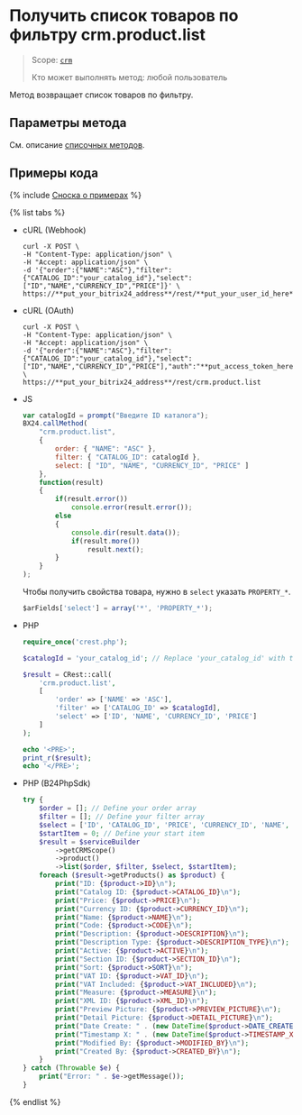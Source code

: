 # Получить список товаров по фильтру crm.product.list

> Scope: [`crm`](../../../scopes/permissions.md)
>
> Кто может выполнять метод: любой пользователь

Метод возвращает список товаров по фильтру.

## Параметры метода

См. описание [списочных методов](../../../common/index.md).

## Примеры кода

{% include [Сноска о примерах](../../../../_includes/examples.md) %}

{% list tabs %}

- cURL (Webhook)

    ```http
    curl -X POST \
    -H "Content-Type: application/json" \
    -H "Accept: application/json" \
    -d '{"order":{"NAME":"ASC"},"filter":{"CATALOG_ID":"your_catalog_id"},"select":["ID","NAME","CURRENCY_ID","PRICE"]}' \
    https://**put_your_bitrix24_address**/rest/**put_your_user_id_here**/**put_your_webbhook_here**/crm.product.list
    ```

- cURL (OAuth)

    ```http
    curl -X POST \
    -H "Content-Type: application/json" \
    -H "Accept: application/json" \
    -d '{"order":{"NAME":"ASC"},"filter":{"CATALOG_ID":"your_catalog_id"},"select":["ID","NAME","CURRENCY_ID","PRICE"],"auth":"**put_access_token_here**"}' \
    https://**put_your_bitrix24_address**/rest/crm.product.list
    ```

- JS

    ```js
    var catalogId = prompt("Введите ID каталога");
    BX24.callMethod(
        "crm.product.list",
        {
            order: { "NAME": "ASC" },
            filter: { "CATALOG_ID": catalogId },
            select: [ "ID", "NAME", "CURRENCY_ID", "PRICE" ]
        },
        function(result)
        {
            if(result.error())
                console.error(result.error());
            else
            {
                console.dir(result.data());
                if(result.more())
                    result.next();
            }
        }
    );
    ```

    Чтобы получить свойства товара, нужно в `select` указать `PROPERTY_*`.

    ```js
    $arFields['select'] = array('*', 'PROPERTY_*');
    ```

- PHP

    ```php
    require_once('crest.php');

    $catalogId = 'your_catalog_id'; // Replace 'your_catalog_id' with the actual catalog ID

    $result = CRest::call(
        'crm.product.list',
        [
            'order' => ['NAME' => 'ASC'],
            'filter' => ['CATALOG_ID' => $catalogId],
            'select' => ['ID', 'NAME', 'CURRENCY_ID', 'PRICE']
        ]
    );

    echo '<PRE>';
    print_r($result);
    echo '</PRE>';
    ```

- PHP (B24PhpSdk)

    ```php        
    try {
        $order = []; // Define your order array
        $filter = []; // Define your filter array
        $select = ['ID', 'CATALOG_ID', 'PRICE', 'CURRENCY_ID', 'NAME', 'CODE', 'DESCRIPTION', 'DESCRIPTION_TYPE', 'ACTIVE', 'SECTION_ID', 'SORT', 'VAT_ID', 'VAT_INCLUDED', 'MEASURE', 'XML_ID', 'PREVIEW_PICTURE', 'DETAIL_PICTURE', 'DATE_CREATE', 'TIMESTAMP_X', 'MODIFIED_BY', 'CREATED_BY'];
        $startItem = 0; // Define your start item
        $result = $serviceBuilder
            ->getCRMScope()
            ->product()
            ->list($order, $filter, $select, $startItem);
        foreach ($result->getProducts() as $product) {
            print("ID: {$product->ID}\n");
            print("Catalog ID: {$product->CATALOG_ID}\n");
            print("Price: {$product->PRICE}\n");
            print("Currency ID: {$product->CURRENCY_ID}\n");
            print("Name: {$product->NAME}\n");
            print("Code: {$product->CODE}\n");
            print("Description: {$product->DESCRIPTION}\n");
            print("Description Type: {$product->DESCRIPTION_TYPE}\n");
            print("Active: {$product->ACTIVE}\n");
            print("Section ID: {$product->SECTION_ID}\n");
            print("Sort: {$product->SORT}\n");
            print("VAT ID: {$product->VAT_ID}\n");
            print("VAT Included: {$product->VAT_INCLUDED}\n");
            print("Measure: {$product->MEASURE}\n");
            print("XML ID: {$product->XML_ID}\n");
            print("Preview Picture: {$product->PREVIEW_PICTURE}\n");
            print("Detail Picture: {$product->DETAIL_PICTURE}\n");
            print("Date Create: " . (new DateTime($product->DATE_CREATE))->format(DateTime::ATOM) . "\n");
            print("Timestamp X: " . (new DateTime($product->TIMESTAMP_X))->format(DateTime::ATOM) . "\n");
            print("Modified By: {$product->MODIFIED_BY}\n");
            print("Created By: {$product->CREATED_BY}\n");
        }
    } catch (Throwable $e) {
        print("Error: " . $e->getMessage());
    }
    ```

{% endlist %}